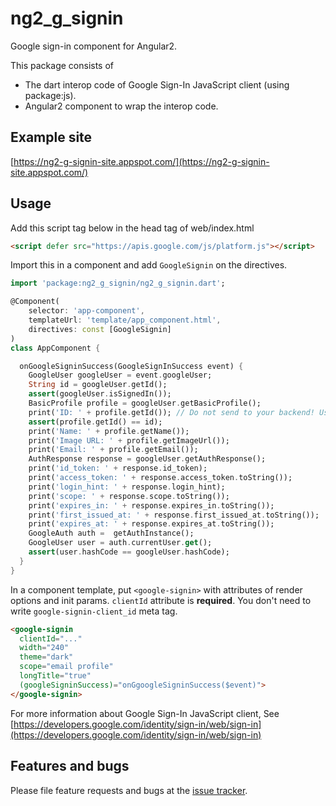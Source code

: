 # ng2_g_signin

Google sign-in component for Angular2.

This package consists of

 * The dart interop code of Google Sign-In JavaScript client (using package:js).
 * Angular2 component to wrap the interop code.

## Example site

[https://ng2-g-signin-site.appspot.com/](https://ng2-g-signin-site.appspot.com/)

## Usage

Add this script tag below in the head tag of web/index.html

```html
<script defer src="https://apis.google.com/js/platform.js"></script>
```

Import this in a component and add `GoogleSignin` on the directives.

```dart
import 'package:ng2_g_signin/ng2_g_signin.dart';

@Component(
    selector: 'app-component',
    templateUrl: 'template/app_component.html',
    directives: const [GoogleSignin]
)
class AppComponent {

  onGoogleSigninSuccess(GoogleSignInSuccess event) {
    GoogleUser googleUser = event.googleUser;
    String id = googleUser.getId();
    assert(googleUser.isSignedIn());
    BasicProfile profile = googleUser.getBasicProfile();
    print('ID: ' + profile.getId()); // Do not send to your backend! Use an ID token instead.
    assert(profile.getId() == id);
    print('Name: ' + profile.getName());
    print('Image URL: ' + profile.getImageUrl());
    print('Email: ' + profile.getEmail());
    AuthResponse response = googleUser.getAuthResponse();
    print('id_token: ' + response.id_token);
    print('access_token: ' + response.access_token.toString());
    print('login_hint: ' + response.login_hint);
    print('scope: ' + response.scope.toString());
    print('expires_in: ' + response.expires_in.toString());
    print('first_issued_at: ' + response.first_issued_at.toString());
    print('expires_at: ' + response.expires_at.toString());
    GoogleAuth auth =  getAuthInstance();
    GoogleUser user = auth.currentUser.get();
    assert(user.hashCode == googleUser.hashCode);
  }
}
```

In a component template, put `<google-signin>` with attributes of render options and init params.
`clientId` attribute is **required**. You don't need to write `google-signin-client_id` meta tag.
```html
<google-signin
  clientId="..."
  width="240"
  theme="dark"
  scope="email profile"
  longTitle="true"
  (googleSigninSuccess)="onGgoogleSigninSuccess($event)">
</google-signin>
```

For more information about Google Sign-In JavaScript client, See [https://developers.google.com/identity/sign-in/web/sign-in](https://developers.google.com/identity/sign-in/web/sign-in)

## Features and bugs

Please file feature requests and bugs at the [issue tracker][tracker].

[tracker]: https://github.com/ntaoo/ng2_g_signin/issues


